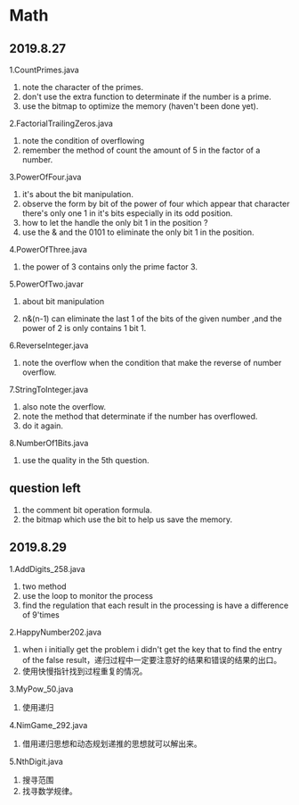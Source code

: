 # Math

## 2019.8.27

1.CountPrimes.java 

1. note the character of the primes.
2. don't use the extra  function to determinate if the number is a prime.
3. use the bitmap to optimize the memory (haven't been done yet).

2.FactorialTrailingZeros.java 

1. note the condition of overflowing
2. remember the method of count the amount of  5 in the factor of a number.

3.PowerOfFour.java

1. it's about the bit manipulation.
2. observe the form by bit of the power of four which appear that character there's only one 1 in it's bits especially in its odd position. 
3.  how to let the handle the only bit 1 in the position ?
   1. use the & and the 0101 to eliminate the only bit 1 in the position.

4.PowerOfThree.java

1. the power of  3 contains only the prime factor 3.

5.PowerOfTwo.javar

1. about bit manipulation

2.  n&(n-1) can eliminate the last 1 of the bits of the given number ,and the power of 2 is only contains 1 bit 1.

6.ReverseInteger.java

1. note the overflow when the condition that make the reverse of number overflow.

7.StringToInteger.java

1. also note the overflow.
2. note the method that determinate if the number has overflowed.
3. do it again.

8.NumberOf1Bits.java

1.  use the quality in the 5th question.

## question left

1. the comment bit operation formula.
2. the bitmap which use the bit to help us save the memory.



## 2019.8.29

1.AddDigits_258.java

1. two method
2. use the loop to monitor the process
3. find the regulation that each result in the processing is have a difference of 9'times

2.HappyNumber202.java

1. when i initially get the problem i didn't get the key that to find the entry of the false result，递归过程中一定要注意好的结果和错误的结果的出口。
2. 使用快慢指针找到过程重复的情况。

3.MyPow_50.java

1. 使用递归

4.NimGame_292.java

1. 借用递归思想和动态规划递推的思想就可以解出来。

5.NthDigit.java

1. 搜寻范围
2. 找寻数学规律。